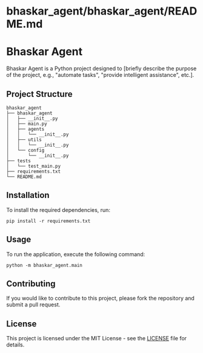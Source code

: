 # bhaskar_agent/bhaskar_agent/README.md

# Bhaskar Agent

Bhaskar Agent is a Python project designed to [briefly describe the purpose of the project, e.g., "automate tasks", "provide intelligent assistance", etc.]. 

## Project Structure

```
bhaskar_agent
├── bhaskar_agent
│   ├── __init__.py
│   ├── main.py
│   ├── agents
│   │   └── __init__.py
│   ├── utils
│   │   └── __init__.py
│   └── config
│       └── __init__.py
├── tests
│   └── test_main.py
├── requirements.txt
└── README.md
```

## Installation

To install the required dependencies, run:

```
pip install -r requirements.txt
```

## Usage

To run the application, execute the following command:

```
python -m bhaskar_agent.main
```

## Contributing

If you would like to contribute to this project, please fork the repository and submit a pull request.

## License

This project is licensed under the MIT License - see the [LICENSE](LICENSE) file for details.